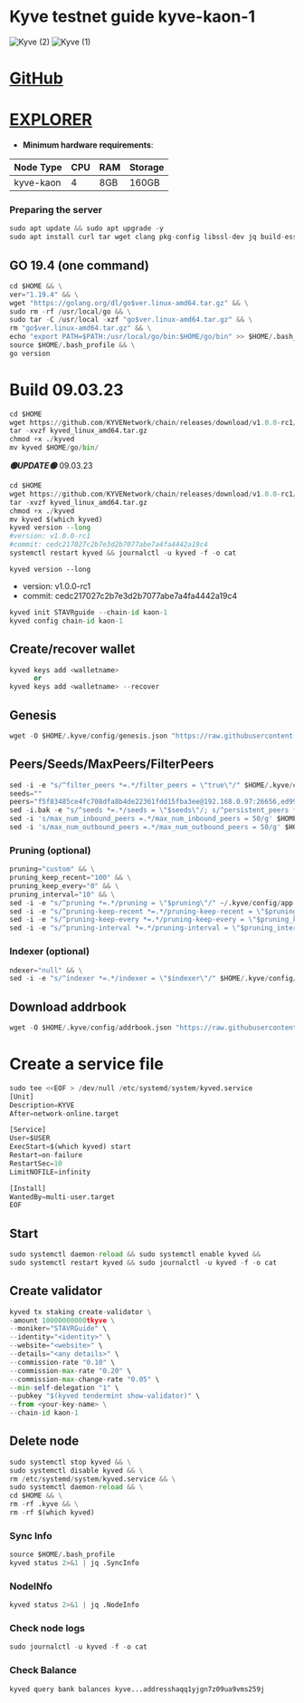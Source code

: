 # Kyve testnet guide kyve-kaon-1
![Kyve (2)](https://user-images.githubusercontent.com/44331529/180600823-b7f4a17d-c213-49b5-a1b9-cbe2e3b630e2.png)
![Kyve (1)](https://user-images.githubusercontent.com/44331529/180600827-c8beffd5-dcb3-4ded-a9d6-8f9aa6c0859f.png)

[GitHub](https://github.com/KYVENetwork/networks/tree/main/kaon-1)
=

[EXPLORER](https://explorer.stavr.tech/kyve-kaon/staking)
=
- **Minimum hardware requirements**:

| Node Type |CPU | RAM  | Storage  | 
|-----------|----|------|----------|
| kyve-kaon |   4| 8GB  | 160GB    |

### Preparing the server
```python
sudo apt update && sudo apt upgrade -y
sudo apt install curl tar wget clang pkg-config libssl-dev jq build-essential bsdmainutils git make ncdu gcc git jq chrony liblz4-tool -y
```
## GO 19.4 (one command)
```python
cd $HOME && \
ver="1.19.4" && \
wget "https://golang.org/dl/go$ver.linux-amd64.tar.gz" && \
sudo rm -rf /usr/local/go && \
sudo tar -C /usr/local -xzf "go$ver.linux-amd64.tar.gz" && \
rm "go$ver.linux-amd64.tar.gz" && \
echo "export PATH=$PATH:/usr/local/go/bin:$HOME/go/bin" >> $HOME/.bash_profile && \
source $HOME/.bash_profile && \
go version
```

# Build 09.03.23
```python
cd $HOME
wget https://github.com/KYVENetwork/chain/releases/download/v1.0.0-rc1/kyved_linux_amd64.tar.gz
tar -xvzf kyved_linux_amd64.tar.gz
chmod +x ./kyved
mv kyved $HOME/go/bin/
```

*******🟢UPDATE🟢******* 09.03.23
```python
cd $HOME
wget https://github.com/KYVENetwork/chain/releases/download/v1.0.0-rc1/kyved_linux_amd64.tar.gz
tar -xvzf kyved_linux_amd64.tar.gz
chmod +x ./kyved
mv kyved $(which kyved)
kyved version --long
#version: v1.0.0-rc1
#commit: cedc217027c2b7e3d2b7077abe7a4fa4442a19c4
systemctl restart kyved && journalctl -u kyved -f -o cat
```
`kyved version --long`
+ version: v1.0.0-rc1
+ commit: cedc217027c2b7e3d2b7077abe7a4fa4442a19c4


```python
kyved init STAVRguide --chain-id kaon-1
kyved config chain-id kaon-1
```

## Create/recover wallet
```python
kyved keys add <walletname>
      or
kyved keys add <walletname> --recover
```

## Genesis
```python
wget -O $HOME/.kyve/config/genesis.json "https://raw.githubusercontent.com/obajay/nodes-Guides/main/Kyve/Kaon/genesis.json"
```

## Peers/Seeds/MaxPeers/FilterPeers
```python
sed -i -e "s/^filter_peers *=.*/filter_peers = \"true\"/" $HOME/.kyve/config/config.toml
seeds=""
peers="f5f83485ce4fc708dfa8b4de22361fdd15fba3ee@192.168.0.97:26656,ed9989e0b003b24f3d38d060017b73af5c61b18c@192.168.1.118:26656,78d76da232b5a9a5648baa20b7bd95d7c7b9d249@142.93.161.118:26656,61909d4ad9fac1890d69b93612e7a4177c8d1104@192.168.1.177:26656,aaa8a6f7eab9d20e87bcc01ddd53616cbd203c36@136.243.88.91:26656"
sed -i.bak -e "s/^seeds *=.*/seeds = \"$seeds\"/; s/^persistent_peers *=.*/persistent_peers = \"$peers\"/" ~/.kyve/config/config.toml
sed -i 's/max_num_inbound_peers =.*/max_num_inbound_peers = 50/g' $HOME/.kyve/config/config.toml
sed -i 's/max_num_outbound_peers =.*/max_num_outbound_peers = 50/g' $HOME/.kyve/config/config.toml
```

### Pruning (optional)
```python
pruning="custom" && \
pruning_keep_recent="100" && \
pruning_keep_every="0" && \
pruning_interval="10" && \
sed -i -e "s/^pruning *=.*/pruning = \"$pruning\"/" ~/.kyve/config/app.toml && \
sed -i -e "s/^pruning-keep-recent *=.*/pruning-keep-recent = \"$pruning_keep_recent\"/" ~/.kyve/config/app.toml && \
sed -i -e "s/^pruning-keep-every *=.*/pruning-keep-every = \"$pruning_keep_every\"/" ~/.kyve/config/app.toml && \
sed -i -e "s/^pruning-interval *=.*/pruning-interval = \"$pruning_interval\"/" ~/.kyve/config/app.toml
```
### Indexer (optional)
```python
ndexer="null" && \
sed -i -e "s/^indexer *=.*/indexer = \"$indexer\"/" $HOME/.kyve/config/config.toml
```

## Download addrbook
```python
wget -O $HOME/.kyve/config/addrbook.json "https://raw.githubusercontent.com/obajay/nodes-Guides/main/Kyve/Kaon/addrbook.json"
```



# Create a service file
```python
sudo tee <<EOF > /dev/null /etc/systemd/system/kyved.service
[Unit]
Description=KYVE
After=network-online.target

[Service]
User=$USER
ExecStart=$(which kyved) start
Restart=on-failure
RestartSec=10
LimitNOFILE=infinity

[Install]
WantedBy=multi-user.target
EOF
```

## Start
```python
sudo systemctl daemon-reload && sudo systemctl enable kyved && 
sudo systemctl restart kyved && sudo journalctl -u kyved -f -o cat
```
## Create validator
```python
kyved tx staking create-validator \
-amount 10000000000tkyve \
--moniker="STAVRGuide" \
--identity="<identity>" \
--website="<website>" \
--details="<any details>" \
--commission-rate "0.10" \
--commission-max-rate "0.20" \
--commission-max-change-rate "0.05" \
--min-self-delegation "1" \
--pubkey "$(kyved tendermint show-validator)" \
--from <your-key-name> \
--chain-id kaon-1
```

## Delete node
```python
sudo systemctl stop kyved && \
sudo systemctl disable kyved && \
rm /etc/systemd/system/kyved.service && \
sudo systemctl daemon-reload && \
cd $HOME && \
rm -rf .kyve && \
rm -rf $(which kyved)
```

### Sync Info
```python
source $HOME/.bash_profile
kyved status 2>&1 | jq .SyncInfo
```
### NodeINfo
```python
kyved status 2>&1 | jq .NodeInfo
```
### Check node logs
```python
sudo journalctl -u kyved -f -o cat
```
### Check Balance
```python
kyved query bank balances kyve...addresshaqq1yjgn7z09ua9vms259j
```
